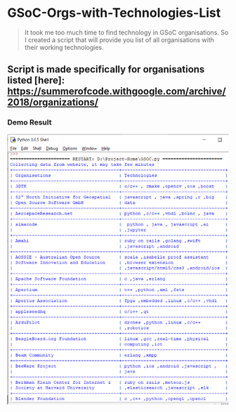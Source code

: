 # GSoC-Orgs-with-Technologies-List
> It took me too much time to find technology in GSoC organisations. So I created a script that will provide you list of all organisations with their working technologies.

## Script is made specifically for organisations listed [here]:  https://summerofcode.withgoogle.com/archive/2018/organizations/
### Demo Result
![Python Script Result](/Result-GSoC.png)
